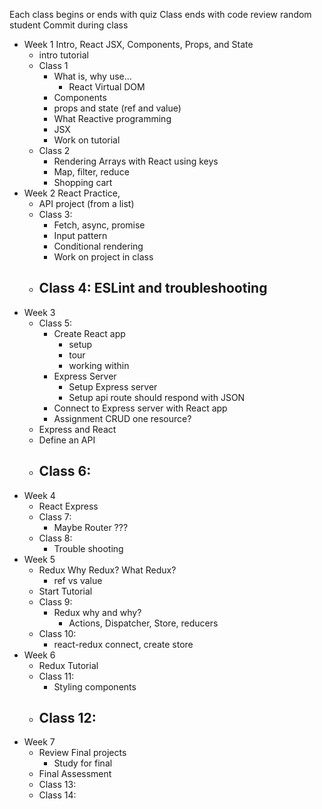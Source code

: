 
Each class begins or ends with quiz 
Class ends with code review random student
Commit during class 


- Week 1 Intro, React JSX, Components, Props, and State
	- intro tutorial
	- Class 1 
		- What is, why use… 
			- React Virtual DOM
		- Components 
		- props and state (ref and value)
		- What Reactive programming 
		- JSX 
		- Work on tutorial 
	- Class 2
		- Rendering Arrays with React using keys 
		- Map, filter, reduce 
		- Shopping cart
- Week 2 React Practice, 
	- API project (from a list)
	- Class 3: 
		- Fetch, async, promise
		- Input pattern
		- Conditional rendering 
		- Work on project in class
	- Class 4: ESLint and troubleshooting
		- 
- Week 3
	- Class 5: 
		- Create React app 
			- setup 
			- tour 
			- working within
		- Express Server
			- Setup Express server
			- Setup api route should respond with JSON
		- Connect to Express server with React app 
		- Assignment CRUD one resource?
	- Express and React 
	- Define an API
	- Class 6: 
		- 
- Week 4
	- React Express
	- Class 7:
		- Maybe Router ???
	- Class 8:
		- Trouble shooting 
- Week 5
	- Redux Why Redux? What Redux? 
		- ref vs value
	- Start Tutorial 
	- Class 9: 
		- Redux why and why?
			- Actions, Dispatcher, Store, reducers
	- Class 10: 
		- react-redux connect, create store
- Week 6
	- Redux Tutorial 
	-	Class 11:
		- Styling components 
	- Class 12:
		-
- Week 7
	- Review Final projects 
		- Study for final 
	- Final Assessment 
	- Class 13: 
	- Class 14:
